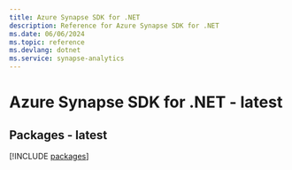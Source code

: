 ```yaml
---
title: Azure Synapse SDK for .NET
description: Reference for Azure Synapse SDK for .NET
ms.date: 06/06/2024
ms.topic: reference
ms.devlang: dotnet
ms.service: synapse-analytics
---
```

# Azure Synapse SDK for .NET - latest
## Packages - latest
[!INCLUDE [packages](synapse-index.md)]